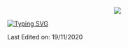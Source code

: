 <p align="center">
  <img src="https://giffiles.alphacoders.com/214/214441.gif">
</p>

<a href="https://git.io/typing-svg"><img src="https://readme-typing-svg.herokuapp.com?font=&pause=1000&color=D4199F&center=true&width=435&lines=Lautaro+Julian+Cenizo;Full+stack+developer" alt="Typing SVG" /></a>


Last Edited on: 19/11/2020
